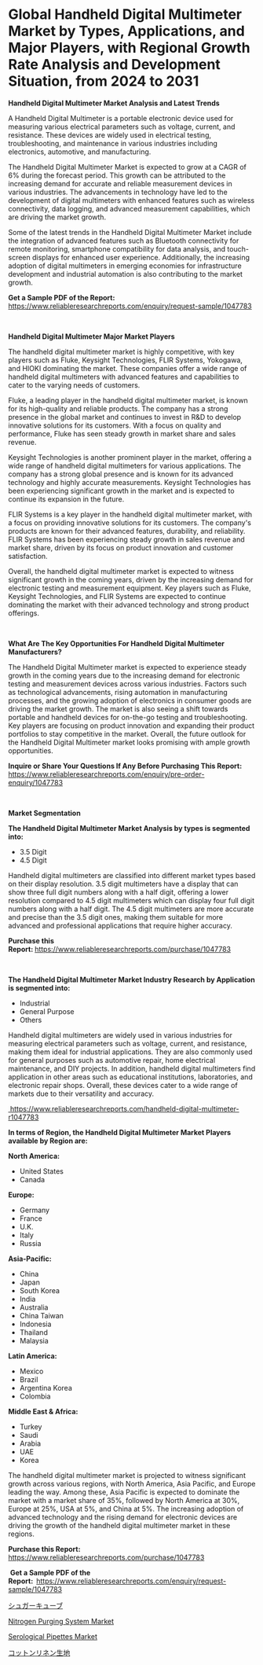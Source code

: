 <p><h1>Global Handheld Digital Multimeter Market by Types, Applications, and Major Players, with Regional Growth Rate Analysis and Development Situation, from 2024 to 2031</h1></p><p><strong>Handheld Digital Multimeter Market Analysis and Latest Trends</strong></p>
<p><p>A Handheld Digital Multimeter is a portable electronic device used for measuring various electrical parameters such as voltage, current, and resistance. These devices are widely used in electrical testing, troubleshooting, and maintenance in various industries including electronics, automotive, and manufacturing.</p><p>The Handheld Digital Multimeter Market is expected to grow at a CAGR of 6% during the forecast period. This growth can be attributed to the increasing demand for accurate and reliable measurement devices in various industries. The advancements in technology have led to the development of digital multimeters with enhanced features such as wireless connectivity, data logging, and advanced measurement capabilities, which are driving the market growth.</p><p>Some of the latest trends in the Handheld Digital Multimeter Market include the integration of advanced features such as Bluetooth connectivity for remote monitoring, smartphone compatibility for data analysis, and touch-screen displays for enhanced user experience. Additionally, the increasing adoption of digital multimeters in emerging economies for infrastructure development and industrial automation is also contributing to the market growth.</p></p>
<p><strong>Get a Sample PDF of the Report:&nbsp;</strong> <a href="https://www.reliableresearchreports.com/enquiry/request-sample/1047783">https://www.reliableresearchreports.com/enquiry/request-sample/1047783</a></p>
<p>&nbsp;</p>
<p><strong>Handheld Digital Multimeter Major Market Players</strong></p>
<p><p>The handheld digital multimeter market is highly competitive, with key players such as Fluke, Keysight Technologies, FLIR Systems, Yokogawa, and HIOKI dominating the market. These companies offer a wide range of handheld digital multimeters with advanced features and capabilities to cater to the varying needs of customers.</p><p>Fluke, a leading player in the handheld digital multimeter market, is known for its high-quality and reliable products. The company has a strong presence in the global market and continues to invest in R&D to develop innovative solutions for its customers. With a focus on quality and performance, Fluke has seen steady growth in market share and sales revenue.</p><p>Keysight Technologies is another prominent player in the market, offering a wide range of handheld digital multimeters for various applications. The company has a strong global presence and is known for its advanced technology and highly accurate measurements. Keysight Technologies has been experiencing significant growth in the market and is expected to continue its expansion in the future.</p><p>FLIR Systems is a key player in the handheld digital multimeter market, with a focus on providing innovative solutions for its customers. The company's products are known for their advanced features, durability, and reliability. FLIR Systems has been experiencing steady growth in sales revenue and market share, driven by its focus on product innovation and customer satisfaction.</p><p>Overall, the handheld digital multimeter market is expected to witness significant growth in the coming years, driven by the increasing demand for electronic testing and measurement equipment. Key players such as Fluke, Keysight Technologies, and FLIR Systems are expected to continue dominating the market with their advanced technology and strong product offerings.</p></p>
<p>&nbsp;</p>
<p><strong>What Are The Key Opportunities For Handheld Digital Multimeter Manufacturers?</strong></p>
<p><p>The Handheld Digital Multimeter market is expected to experience steady growth in the coming years due to the increasing demand for electronic testing and measurement devices across various industries. Factors such as technological advancements, rising automation in manufacturing processes, and the growing adoption of electronics in consumer goods are driving the market growth. The market is also seeing a shift towards portable and handheld devices for on-the-go testing and troubleshooting. Key players are focusing on product innovation and expanding their product portfolios to stay competitive in the market. Overall, the future outlook for the Handheld Digital Multimeter market looks promising with ample growth opportunities.</p></p>
<p><strong>Inquire or Share Your Questions If Any Before Purchasing This Report:</strong> <a href="https://www.reliableresearchreports.com/enquiry/pre-order-enquiry/1047783">https://www.reliableresearchreports.com/enquiry/pre-order-enquiry/1047783</a></p>
<p>&nbsp;</p>
<p><strong>Market Segmentation</strong></p>
<p><strong>The Handheld Digital Multimeter Market Analysis by types is segmented into:</strong></p>
<p><ul><li>3.5 Digit</li><li>4.5 Digit</li></ul></p>
<p><p>Handheld digital multimeters are classified into different market types based on their display resolution. 3.5 digit multimeters have a display that can show three full digit numbers along with a half digit, offering a lower resolution compared to 4.5 digit multimeters which can display four full digit numbers along with a half digit. The 4.5 digit multimeters are more accurate and precise than the 3.5 digit ones, making them suitable for more advanced and professional applications that require higher accuracy.</p></p>
<p><strong>Purchase this Report:&nbsp;</strong><a href="https://www.reliableresearchreports.com/purchase/1047783">https://www.reliableresearchreports.com/purchase/1047783</a></p>
<p>&nbsp;</p>
<p><strong>The Handheld Digital Multimeter Market Industry Research by Application is segmented into:</strong></p>
<p><ul><li>Industrial</li><li>General Purpose</li><li>Others</li></ul></p>
<p><p>Handheld digital multimeters are widely used in various industries for measuring electrical parameters such as voltage, current, and resistance, making them ideal for industrial applications. They are also commonly used for general purposes such as automotive repair, home electrical maintenance, and DIY projects. In addition, handheld digital multimeters find application in other areas such as educational institutions, laboratories, and electronic repair shops. Overall, these devices cater to a wide range of markets due to their versatility and accuracy.</p></p>
<p><a href="https://www.reliableresearchreports.com/handheld-digital-multimeter-r1047783">&nbsp;https://www.reliableresearchreports.com/handheld-digital-multimeter-r1047783</a></p>
<p><strong>In terms of Region, the Handheld Digital Multimeter Market Players available by Region are:</strong></p>
<p>
    <p> <strong> North America: </strong>
        <ul>
            <li>United States</li>
            <li>Canada</li>
        </ul>
        </p> 
    <p> <strong> Europe: </strong>
        <ul>
            <li>Germany</li>
            <li>France</li>
            <li>U.K.</li>
            <li>Italy</li>
            <li>Russia</li>
        </ul>
        </p> 
    <p> <strong> Asia-Pacific: </strong>
        <ul>
            <li>China</li>
            <li>Japan</li>
            <li>South Korea</li>
            <li>India</li>
            <li>Australia</li>
            <li>China Taiwan</li>
            <li>Indonesia</li>
            <li>Thailand</li>
            <li>Malaysia</li>
        </ul>
        </p> 
    <p> <strong> Latin America: </strong>
        <ul>
            <li>Mexico</li>
            <li>Brazil</li>
            <li>Argentina Korea</li>
            <li>Colombia</li>
        </ul>
        </p> 
    <p> <strong> Middle East & Africa: </strong>
        <ul>
            <li>Turkey</li>
            <li>Saudi</li>
            <li>Arabia</li>
            <li>UAE</li>
            <li>Korea</li>
        </ul>
    </p>
    </p>
<p><p>The handheld digital multimeter market is projected to witness significant growth across various regions, with North America, Asia Pacific, and Europe leading the way. Among these, Asia Pacific is expected to dominate the market with a market share of 35%, followed by North America at 30%, Europe at 25%, USA at 5%, and China at 5%. The increasing adoption of advanced technology and the rising demand for electronic devices are driving the growth of the handheld digital multimeter market in these regions.</p></p>
<p><strong>Purchase this Report: </strong><a href="https://www.reliableresearchreports.com/purchase/1047783">https://www.reliableresearchreports.com/purchase/1047783</a></p>
<p>&nbsp;<strong>Get a Sample PDF of the Report:&nbsp;&nbsp;</strong><a href="https://www.reliableresearchreports.com/enquiry/request-sample/1047783">https://www.reliableresearchreports.com/enquiry/request-sample/1047783</a></p>
<p><strong></strong></p>
<p><p><a href="https://github.com/luffiazaza/Market-Research-Report-List-1/blob/main/783949030285.md">シュガーキューブ</a></p><p><a href="https://github.com/nicoletavirag/Market-Research-Report-List-3/blob/main/nitrogen-purging-system-market.md">Nitrogen Purging System Market</a></p><p><a href="https://github.com/redneck06/Market-Research-Report-List-3/blob/main/serological-pipettes-market.md">Serological Pipettes Market</a></p><p><a href="https://github.com/one-cool-chick/Market-Research-Report-List-1/blob/main/824025830286.md">コットンリネン生地</a></p></p>